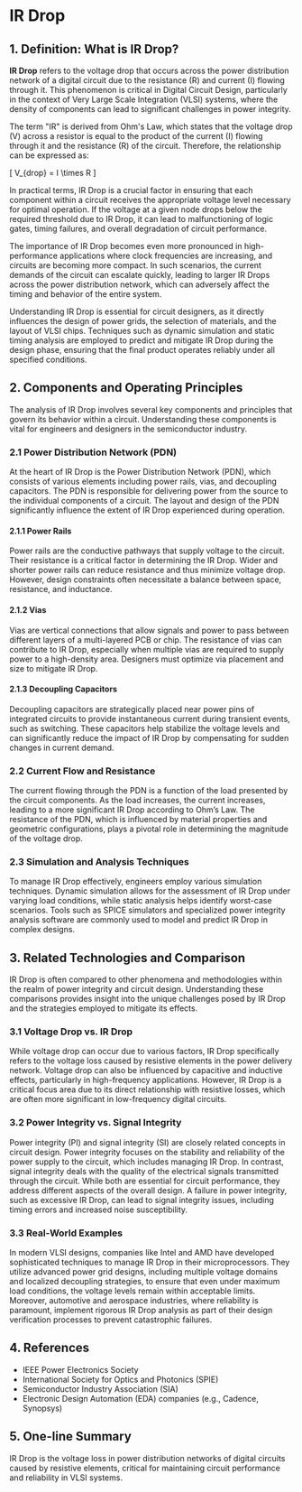 # IR Drop

## 1. Definition: What is **IR Drop**?
**IR Drop** refers to the voltage drop that occurs across the power distribution network of a digital circuit due to the resistance (R) and current (I) flowing through it. This phenomenon is critical in Digital Circuit Design, particularly in the context of Very Large Scale Integration (VLSI) systems, where the density of components can lead to significant challenges in power integrity. 

The term "IR" is derived from Ohm's Law, which states that the voltage drop (V) across a resistor is equal to the product of the current (I) flowing through it and the resistance (R) of the circuit. Therefore, the relationship can be expressed as:

\[ V_{drop} = I \times R \]

In practical terms, IR Drop is a crucial factor in ensuring that each component within a circuit receives the appropriate voltage level necessary for optimal operation. If the voltage at a given node drops below the required threshold due to IR Drop, it can lead to malfunctioning of logic gates, timing failures, and overall degradation of circuit performance. 

The importance of IR Drop becomes even more pronounced in high-performance applications where clock frequencies are increasing, and circuits are becoming more compact. In such scenarios, the current demands of the circuit can escalate quickly, leading to larger IR Drops across the power distribution network, which can adversely affect the timing and behavior of the entire system. 

Understanding IR Drop is essential for circuit designers, as it directly influences the design of power grids, the selection of materials, and the layout of VLSI chips. Techniques such as dynamic simulation and static timing analysis are employed to predict and mitigate IR Drop during the design phase, ensuring that the final product operates reliably under all specified conditions.

## 2. Components and Operating Principles
The analysis of IR Drop involves several key components and principles that govern its behavior within a circuit. Understanding these components is vital for engineers and designers in the semiconductor industry.

### 2.1 Power Distribution Network (PDN)
At the heart of IR Drop is the Power Distribution Network (PDN), which consists of various elements including power rails, vias, and decoupling capacitors. The PDN is responsible for delivering power from the source to the individual components of a circuit. The layout and design of the PDN significantly influence the extent of IR Drop experienced during operation.

#### 2.1.1 Power Rails
Power rails are the conductive pathways that supply voltage to the circuit. Their resistance is a critical factor in determining the IR Drop. Wider and shorter power rails can reduce resistance and thus minimize voltage drop. However, design constraints often necessitate a balance between space, resistance, and inductance.

#### 2.1.2 Vias
Vias are vertical connections that allow signals and power to pass between different layers of a multi-layered PCB or chip. The resistance of vias can contribute to IR Drop, especially when multiple vias are required to supply power to a high-density area. Designers must optimize via placement and size to mitigate IR Drop.

#### 2.1.3 Decoupling Capacitors
Decoupling capacitors are strategically placed near power pins of integrated circuits to provide instantaneous current during transient events, such as switching. These capacitors help stabilize the voltage levels and can significantly reduce the impact of IR Drop by compensating for sudden changes in current demand.

### 2.2 Current Flow and Resistance
The current flowing through the PDN is a function of the load presented by the circuit components. As the load increases, the current increases, leading to a more significant IR Drop according to Ohm’s Law. The resistance of the PDN, which is influenced by material properties and geometric configurations, plays a pivotal role in determining the magnitude of the voltage drop.

### 2.3 Simulation and Analysis Techniques
To manage IR Drop effectively, engineers employ various simulation techniques. Dynamic simulation allows for the assessment of IR Drop under varying load conditions, while static analysis helps identify worst-case scenarios. Tools such as SPICE simulators and specialized power integrity analysis software are commonly used to model and predict IR Drop in complex designs.

## 3. Related Technologies and Comparison
IR Drop is often compared to other phenomena and methodologies within the realm of power integrity and circuit design. Understanding these comparisons provides insight into the unique challenges posed by IR Drop and the strategies employed to mitigate its effects.

### 3.1 Voltage Drop vs. IR Drop
While voltage drop can occur due to various factors, IR Drop specifically refers to the voltage loss caused by resistive elements in the power delivery network. Voltage drop can also be influenced by capacitive and inductive effects, particularly in high-frequency applications. However, IR Drop is a critical focus area due to its direct relationship with resistive losses, which are often more significant in low-frequency digital circuits.

### 3.2 Power Integrity vs. Signal Integrity
Power integrity (PI) and signal integrity (SI) are closely related concepts in circuit design. Power integrity focuses on the stability and reliability of the power supply to the circuit, which includes managing IR Drop. In contrast, signal integrity deals with the quality of the electrical signals transmitted through the circuit. While both are essential for circuit performance, they address different aspects of the overall design. A failure in power integrity, such as excessive IR Drop, can lead to signal integrity issues, including timing errors and increased noise susceptibility.

### 3.3 Real-World Examples
In modern VLSI designs, companies like Intel and AMD have developed sophisticated techniques to manage IR Drop in their microprocessors. They utilize advanced power grid designs, including multiple voltage domains and localized decoupling strategies, to ensure that even under maximum load conditions, the voltage levels remain within acceptable limits. Moreover, automotive and aerospace industries, where reliability is paramount, implement rigorous IR Drop analysis as part of their design verification processes to prevent catastrophic failures.

## 4. References
- IEEE Power Electronics Society
- International Society for Optics and Photonics (SPIE)
- Semiconductor Industry Association (SIA)
- Electronic Design Automation (EDA) companies (e.g., Cadence, Synopsys)

## 5. One-line Summary
IR Drop is the voltage loss in power distribution networks of digital circuits caused by resistive elements, critical for maintaining circuit performance and reliability in VLSI systems.